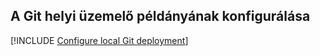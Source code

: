 ## <a name="configure-local-git-deployment"></a>A Git helyi üzemelő példányának konfigurálása

[!INCLUDE [Configure local Git deployment](app-service-web-configure-local-git-no-h.md)]

